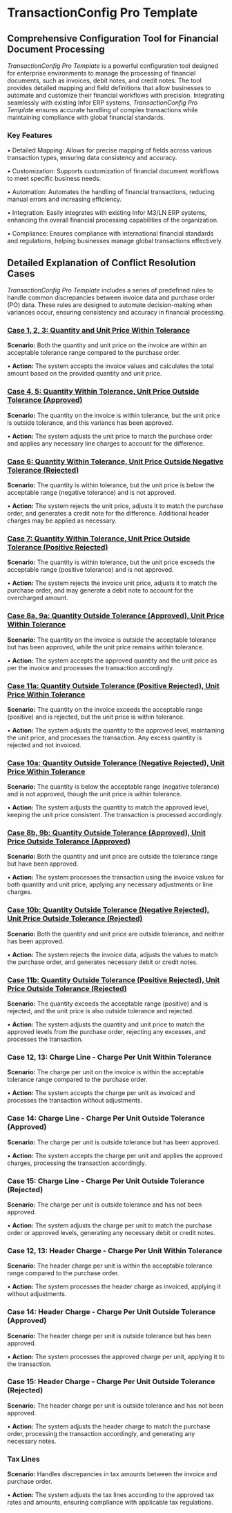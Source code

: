 # TransactionConfig Pro Template

## Comprehensive Configuration Tool for Financial Document Processing

_TransactionConfig Pro Template_ is a powerful configuration tool designed for enterprise environments to manage the processing of financial documents, such as invoices, debit notes, and credit notes. The tool provides detailed mapping and field definitions that allow businesses to automate and customize their financial workflows with precision. Integrating seamlessly with existing Infor ERP systems, _TransactionConfig Pro Template_ ensures accurate handling of complex transactions while maintaining compliance with global financial standards.

### Key Features

• Detailed Mapping: Allows for precise mapping of fields across various transaction types, ensuring data consistency and accuracy.

• Customization: Supports customization of financial document workflows to meet specific business needs.

• Automation: Automates the handling of financial transactions, reducing manual errors and increasing efficiency.

• Integration: Easily integrates with existing Infor M3/LN ERP systems, enhancing the overall financial processing capabilities of the organization.

• Compliance: Ensures compliance with international financial standards and regulations, helping businesses manage global transactions effectively.



## Detailed Explanation of Conflict Resolution Cases

_TransactionConfig Pro Template_ includes a series of predefined rules to handle common discrepancies between invoice data and purchase order (PO) data. These rules are designed to automate decision-making when variances occur, ensuring consistency and accuracy in financial processing.

### [Case 1, 2, 3: Quantity and Unit Price Within Tolerance](transactionconfig-pro-template/case-1-2-3-quantity-and-unit-price-within-tolerance.md)

**Scenario:** Both the quantity and unit price on the invoice are within an acceptable tolerance range compared to the purchase order.

• **Action:** The system accepts the invoice values and calculates the total amount based on the provided quantity and unit price.

### [Case 4, 5: Quantity Within Tolerance, Unit Price Outside Tolerance (Approved)](transactionconfig-pro-template/case-4-5-quantity-within-tolerance-unit-price-outside-tolerance-approved.md)

**Scenario:** The quantity on the invoice is within tolerance, but the unit price is outside tolerance, and this variance has been approved.

• **Action:** The system adjusts the unit price to match the purchase order and applies any necessary line charges to account for the difference.

### [Case 6: Quantity Within Tolerance, Unit Price Outside Negative Tolerance (Rejected)](transactionconfig-pro-template/case-6-quantity-within-tolerance-unit-price-outside-negative-tolerance-rejected.md)

**Scenario:** The quantity is within tolerance, but the unit price is below the acceptable range (negative tolerance) and is not approved.

• **Action:** The system rejects the unit price, adjusts it to match the purchase order, and generates a credit note for the difference. Additional header charges may be applied as necessary.

### [Case 7: Quantity Within Tolerance, Unit Price Outside Tolerance (Positive Rejected)](transactionconfig-pro-template/case-7-quantity-within-tolerance-unit-price-outside-tolerance-positive-rejected.md)

**Scenario:** The quantity is within tolerance, but the unit price exceeds the acceptable range (positive tolerance) and is not approved.

• **Action:** The system rejects the invoice unit price, adjusts it to match the purchase order, and may generate a debit note to account for the overcharged amount.

### [Case 8a, 9a: Quantity Outside Tolerance (Approved), Unit Price Within Tolerance](transactionconfig-pro-template/case-8a-9a-quantity-outside-tolerance-approved-unit-price-within-tolerance.md)

**Scenario:** The quantity on the invoice is outside the acceptable tolerance but has been approved, while the unit price remains within tolerance.

• **Action:** The system accepts the approved quantity and the unit price as per the invoice and processes the transaction accordingly.

### [Case 11a: Quantity Outside Tolerance (Positive Rejected), Unit Price Within Tolerance](transactionconfig-pro-template/case-11a-quantity-outside-tolerance-positive-rejected-unit-price-within-tolerance.md)

**Scenario:** The quantity on the invoice exceeds the acceptable range (positive) and is rejected, but the unit price is within tolerance.

• **Action:** The system adjusts the quantity to the approved level, maintaining the unit price, and processes the transaction. Any excess quantity is rejected and not invoiced.

### [Case 10a: Quantity Outside Tolerance (Negative Rejected), Unit Price Within Tolerance](transactionconfig-pro-template/case-10a-quantity-outside-tolerance-negative-rejected-unit-price-within-tolerance.md)

**Scenario:** The quantity is below the acceptable range (negative tolerance) and is not approved, though the unit price is within tolerance.

• **Action:** The system adjusts the quantity to match the approved level, keeping the unit price consistent. The transaction is processed accordingly.

### [Case 8b, 9b: Quantity Outside Tolerance (Approved), Unit Price Outside Tolerance (Approved)](transactionconfig-pro-template/case-8b-9b-quantity-outside-tolerance-approved-unit-price-outside-tolerance-approved.md)

**Scenario:** Both the quantity and unit price are outside the tolerance range but have been approved.

• **Action:** The system processes the transaction using the invoice values for both quantity and unit price, applying any necessary adjustments or line charges.

### [Case 10b: Quantity Outside Tolerance (Negative Rejected), Unit Price Outside Tolerance (Rejected)](transactionconfig-pro-template/case-10b-quantity-outside-tolerance-negative-rejected-unit-price-outside-tolerance-rejected.md)

**Scenario:** Both the quantity and unit price are outside tolerance, and neither has been approved.

• **Action:** The system rejects the invoice data, adjusts the values to match the purchase order, and generates necessary debit or credit notes.

### [Case 11b: Quantity Outside Tolerance (Positive Rejected), Unit Price Outside Tolerance (Rejected)](transactionconfig-pro-template/case-11b-quantity-outside-tolerance-positive-rejected-unit-price-outside-tolerance-rejected.md)

**Scenario:** The quantity exceeds the acceptable range (positive) and is rejected, and the unit price is also outside tolerance and rejected.

• **Action:** The system adjusts the quantity and unit price to match the approved levels from the purchase order, rejecting any excesses, and processes the transaction.

### Case 12, 13: Charge Line - Charge Per Unit Within Tolerance

**Scenario:** The charge per unit on the invoice is within the acceptable tolerance range compared to the purchase order.

• **Action:** The system accepts the charge per unit as invoiced and processes the transaction without adjustments.

### Case 14: Charge Line - Charge Per Unit Outside Tolerance (Approved)

**Scenario:** The charge per unit is outside tolerance but has been approved.

• **Action:** The system accepts the charge per unit and applies the approved charges, processing the transaction accordingly.

### Case 15: Charge Line - Charge Per Unit Outside Tolerance (Rejected)

**Scenario:** The charge per unit is outside tolerance and has not been approved.

• **Action:** The system adjusts the charge per unit to match the purchase order or approved levels, generating any necessary debit or credit notes.

### Case 12, 13: Header Charge - Charge Per Unit Within Tolerance

**Scenario:** The header charge per unit is within the acceptable tolerance range compared to the purchase order.

• **Action:** The system processes the header charge as invoiced, applying it without adjustments.

### Case 14: Header Charge - Charge Per Unit Outside Tolerance (Approved)

**Scenario:** The header charge per unit is outside tolerance but has been approved.

• **Action:** The system processes the approved charge per unit, applying it to the transaction.

### Case 15: Header Charge - Charge Per Unit Outside Tolerance (Rejected)

**Scenario:** The header charge per unit is outside tolerance and has not been approved.

• **Action:** The system adjusts the header charge to match the purchase order, processing the transaction accordingly, and generating any necessary notes.

### Tax Lines

**Scenario:** Handles discrepancies in tax amounts between the invoice and purchase order.

• **Action:** The system adjusts the tax lines according to the approved tax rates and amounts, ensuring compliance with applicable tax regulations.
